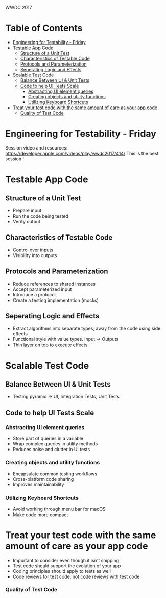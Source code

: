 WWDC 2017

Table of Contents
=================

  * [Engineering for Testability \- Friday](#engineering-for-testability---friday)
  * [Testable App Code](#testable-app-code)
    * [Structure of a Unit Test](#structure-of-a-unit-test)
    * [Characteristics of Testable Code](#characteristics-of-testable-code)
    * [Protocols and Parameterization](#protocols-and-parameterization)
    * [Seperating Logic and Effects](#seperating-logic-and-effects)
  * [Scalable Test Code](#scalable-test-code)
    * [Balance Between UI &amp; Unit Tests](#balance-between-ui--unit-tests)
    * [Code to help UI Tests Scale](#code-to-help-ui-tests-scale)
      * [Abstracting UI element queries](#abstracting-ui-element-queries)
      * [Creating objects and utility functions](#creating-objects-and-utility-functions)
      * [Utilizing Keyboard Shortcuts](#utilizing-keyboard-shortcuts)
  * [Treat your test code with the same amount of care as your app code](#treat-your-test-code-with-the-same-amount-of-care-as-your-app-code)
      * [Quality of Test Code](#quality-of-test-code)

# Engineering for Testability - Friday
Session video and resources: https://developer.apple.com/videos/play/wwdc2017/414/
This is the best session !

# Testable App Code
## Structure of a Unit Test
  - Prepare input
  - Run the code being tested
  - Verify output

## Characteristics of Testable Code
  - Control over inputs
  - Visibility into outputs

## Protocols and Parameterization
  - Reduce references to shared instances
  - Accept parameterized input
  - Introduce a protocol
  - Create a testing implementation (mocks)

## Seperating Logic and Effects
  - Extract algorithms into separate types, away from the code using side effects
  - Functional style with value types. Input -> Outputs
  - Thin layer on top to execute effects

# Scalable Test Code
## Balance Between UI & Unit Tests
  - Testing pyramid -> UI, Integration Tests, Unit Tests

## Code to help UI Tests Scale
### Abstracting UI element queries
  - Store part of queries in a variable
  - Wrap complex queries in utility methods
  - Reduces noise and clutter in UI tests
### Creating objects and utility functions
  - Encapsulate common testing workflows
  - Cross-platform code sharing
  - Improves maintainability
### Utilizing Keyboard Shortcuts
  - Avoid working through menu bar for macOS
  - Make code more compact

# Treat your test code with the same amount of care as your app code
  - Important to consider even though it isn't shipping
  - Test code should support the evolution of your app
  - Coding principles should apply to tests as well
  - Code reviews for test code, not code reviews with test code

### Quality of Test Code

